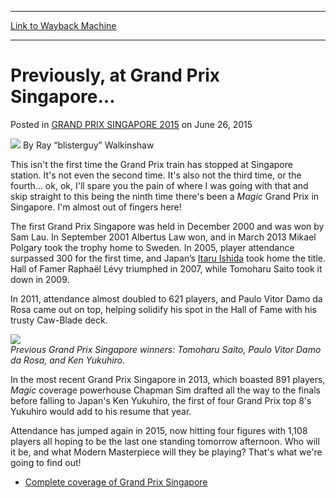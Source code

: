 
---
[Link to Wayback Machine](https://web.archive.org/web/20150714020054/http://magic.wizards.com/en/events/coverage/gpsin15/previously-grand-prix-singapore-2015-06-26)

[_metadata_:author]:- "Ray “blisterguy” Walkinshaw"
[_metadata_:description]:- "This isn't the first time the Grand Prix train has stopped at Singapore station. It's not even the second time. It's also not the third time, or the fourth... ok, ok, I'll spare you the pain of where I was going with that and skip straight to this being the ninth time there's been a Magic Grand Prix in Singapore. I'm almost out of fingers here!"
[_metadata_:generator]:- "Drupal 7 (http://drupal.org)"
[_metadata_:node]:- "407221"
[_metadata_:publish_date]:- "2015-06-26"
[_metadata_:source]:- "div-main-content"
[_metadata_:title]:- "Previously, at Grand Prix Singapore..."
[_metadata_:wayback_capture_timestamp]:- "2015-07-14 02:00:54"
[_metadata_:wayback_raw_url]:- "https://web.archive.org/web/20150714020054id_/http://magic.wizards.com/en/events/coverage/gpsin15/previously-grand-prix-singapore-2015-06-26"
[_metadata_:wayback_url]:- "http://magic.wizards.com/en/events/coverage/gpsin15/previously-grand-prix-singapore-2015-06-26"
---


Previously, at Grand Prix Singapore...
======================================



 Posted in [GRAND PRIX SINGAPORE 2015](/en/events/coverage/gpsin15)
 on June 26, 2015 






![](https://media.magic.wizards.com/styles/auth_small/public/images/person/walkinshaw.jpg)
By Ray “blisterguy” Walkinshaw











This isn't the first time the Grand Prix train has stopped at Singapore station. It's not even the second time. It's also not the third time, or the fourth... ok, ok, I'll spare you the pain of where I was going with that and skip straight to this being the ninth time there's been a *Magic* Grand Prix in Singapore. I'm almost out of fingers here!


The first Grand Prix Singapore was held in December 2000 and was won by Sam Lau. In September 2001 Albertus Law won, and in March 2013 Mikael Polgary took the trophy home to Sweden. In 2005, player attendance surpassed 300 for the first time, and Japan’s [Itaru Ishida](http://archive.wizards.com/Magic/magazine/article.aspx?x=mtg/daily/other/01182013b) took home the title. Hall of Famer Raphaël Lévy triumphed in 2007, while Tomoharu Saito took it down in 2009.


In 2011, attendance almost doubled to 621 players, and Paulo Vitor Damo da Rosa came out on top, helping solidify his spot in the Hall of Fame with his trusty Caw-Blade deck.


![](https://media.wizards.com/2015/events/gpsin15/GPSing_D1_Singapore.jpg)  
*Previous Grand Prix Singapore winners: Tomoharu Saito, Paulo Vitor Damo da Rosa, and Ken Yukuhiro.*


In the most recent Grand Prix Singapore in 2013, which boasted 891 players, *Magic* coverage powerhouse Chapman Sim drafted all the way to the finals before falling to Japan's Ken Yukuhiro, the first of four Grand Prix top 8's Yukuhiro would add to his resume that year.


Attendance has jumped again in 2015, now hitting four figures with 1,108 players all hoping to be the last one standing tomorrow afternoon. Who will it be, and what Modern Masterpiece will they be playing? That's what we're going to find out!


* [Complete coverage of Grand Prix Singapore](/node/406171)






